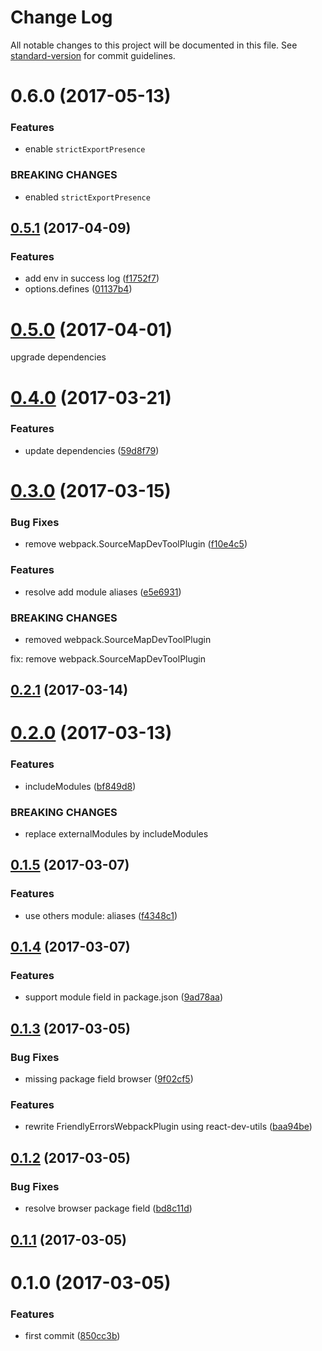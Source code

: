 # Change Log

All notable changes to this project will be documented in this file.
See [standard-version](https://github.com/conventional-changelog/standard-version) for commit guidelines.

<a name="0.6.0"></a>
# 0.6.0 (2017-05-13)

### Features

* enable `strictExportPresence`


### BREAKING CHANGES

* enabled `strictExportPresence`


<a name="0.5.1"></a>
## [0.5.1](https://github.com/christophehurpeau/pobpack-utils/compare/v0.5.0...v0.5.1) (2017-04-09)


### Features

* add env in success log ([f1752f7](https://github.com/christophehurpeau/pobpack-utils/commit/f1752f7))
* options.defines ([01137b4](https://github.com/christophehurpeau/pobpack-utils/commit/01137b4))


<a name="0.5.0"></a>
# [0.5.0](https://github.com/christophehurpeau/pobpack-utils/compare/v0.4.0...v0.5.0) (2017-04-01)

upgrade dependencies


<a name="0.4.0"></a>
# [0.4.0](https://github.com/christophehurpeau/pobpack-utils/compare/v0.3.0...v0.4.0) (2017-03-21)


### Features

* update dependencies ([59d8f79](https://github.com/christophehurpeau/pobpack-utils/commit/59d8f79))


<a name="0.3.0"></a>
# [0.3.0](https://github.com/christophehurpeau/pobpack-utils/compare/v0.2.1...v0.3.0) (2017-03-15)


### Bug Fixes

* remove webpack.SourceMapDevToolPlugin ([f10e4c5](https://github.com/christophehurpeau/pobpack-utils/commit/f10e4c5))

### Features

* resolve add module aliases ([e5e6931](https://github.com/christophehurpeau/pobpack-utils/commit/e5e6931))


### BREAKING CHANGES

* removed webpack.SourceMapDevToolPlugin

fix: remove webpack.SourceMapDevToolPlugin


<a name="0.2.1"></a>
## [0.2.1](https://github.com/christophehurpeau/pobpack-utils/compare/v0.2.0...v0.2.1) (2017-03-14)


<a name="0.2.0"></a>
# [0.2.0](https://github.com/christophehurpeau/pobpack-utils/compare/v0.1.5...v0.2.0) (2017-03-13)


### Features

* includeModules ([bf849d8](https://github.com/christophehurpeau/pobpack-utils/commit/bf849d8))


### BREAKING CHANGES

* replace externalModules by includeModules


<a name="0.1.5"></a>
## [0.1.5](https://github.com/christophehurpeau/pobpack-utils/compare/v0.1.4...v0.1.5) (2017-03-07)


### Features

* use others module: aliases ([f4348c1](https://github.com/christophehurpeau/pobpack-utils/commit/f4348c1))


<a name="0.1.4"></a>
## [0.1.4](https://github.com/christophehurpeau/pobpack-utils/compare/v0.1.3...v0.1.4) (2017-03-07)


### Features

* support module field in package.json ([9ad78aa](https://github.com/christophehurpeau/pobpack-utils/commit/9ad78aa))


<a name="0.1.3"></a>
## [0.1.3](https://github.com/christophehurpeau/pobpack-utils/compare/v0.1.2...v0.1.3) (2017-03-05)


### Bug Fixes

* missing package field browser ([9f02cf5](https://github.com/christophehurpeau/pobpack-utils/commit/9f02cf5))

### Features

* rewrite FriendlyErrorsWebpackPlugin using react-dev-utils ([baa94be](https://github.com/christophehurpeau/pobpack-utils/commit/baa94be))


<a name="0.1.2"></a>
## [0.1.2](https://github.com/christophehurpeau/pobpack-utils/compare/v0.1.1...v0.1.2) (2017-03-05)


### Bug Fixes

* resolve browser package field ([bd8c11d](https://github.com/christophehurpeau/pobpack-utils/commit/bd8c11d))


<a name="0.1.1"></a>
## [0.1.1](https://github.com/christophehurpeau/pobpack-utils/compare/v0.1.0...v0.1.1) (2017-03-05)


<a name="0.1.0"></a>
# 0.1.0 (2017-03-05)


### Features

* first commit ([850cc3b](https://github.com/christophehurpeau/pobpack-utils/commit/850cc3b))
